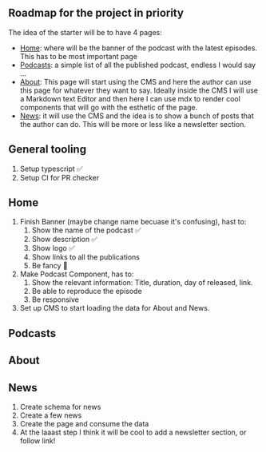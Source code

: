 ## Roadmap for the project in priority

The idea of the starter will be to have 4 pages:

- [Home](#Home): where will be the banner of the podcast with the latest episodes. This has to be most important page
- [Podcasts](#Podcasts): a simple list of all the published podcast, endless I would say ...
- [About](#About): This page will start using the CMS and here the author can use this page for whatever they want to say. Ideally inside the CMS I will use a Markdown text Editor and then here I can use mdx to render cool components that will go with the esthetic of the page.
- [News](#News): it will use the CMS and the idea is to show a bunch of posts that the author can do. This will be more or less like a newsletter section.

## General tooling

1. Setup typescript ✅
2. Setup CI for PR checker

## Home

1. Finish Banner (maybe change name becuase it's confusing), hast to:
   1. Show the name of the podcast ✅
   2. Show description ✅
   3. Show logo ✅
   4. Show links to all the publications
   5. Be fancy 💅
2. Make Podcast Component, has to:
   1. Show the relevant information: Title, duration, day of released, link.
   2. Be able to reproduce the episode
   3. Be responsive
3. Set up CMS to start loading the data for About and News.

## Podcasts

## About

## News

1. Create schema for news
2. Create a few news
3. Create the page and consume the data
4. At the laaast step I think it will be cool to add a newsletter section, or follow link!
